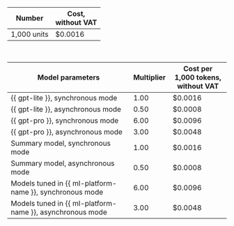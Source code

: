 | Number | Cost, <br>without VAT |
| ----- | ----- |
| 1,000 units | $0.0016 |

<br>

| Model parameters | Multiplier | Cost per 1,000 tokens, </br> without VAT |
|---------------------------------------------------------|-------|----------------------------------------|
| {{ gpt-lite }}, synchronous mode  | 1.00 | $0.0016 |
| {{ gpt-lite }}, asynchronous mode | 0.50 | $0.0008 |
| {{ gpt-pro }}, synchronous mode       | 6.00 | $0.0096 |
| {{ gpt-pro }}, asynchronous mode      | 3.00 | $0.0048 |
| Summary model, synchronous mode | 1.00        | $0.0016                                  |
| Summary model, asynchronous mode | 0.50       | $0.0008                                  |
| Models tuned in {{ ml-platform-name }}, synchronous mode | 6.00 | $0.0096                                 |
| Models tuned in {{ ml-platform-name }}, asynchronous mode | 3.00 | $0.0048                                 |
